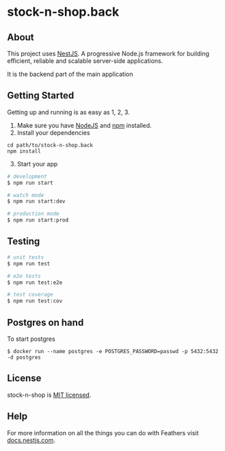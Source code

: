 # stock-n-shop.back

>

## About

This project uses [NestJS](https://nestjs.com). A progressive Node.js framework for building efficient, reliable and scalable server-side applications.

It is the backend part of the main application

## Getting Started

Getting up and running is as easy as 1, 2, 3.

1. Make sure you have [NodeJS](https://nodejs.org/) and [npm](https://www.npmjs.com/) installed.
2. Install your dependencies

```
cd path/to/stock-n-shop.back
npm install
```

3. Start your app

```bash
# development
$ npm run start

# watch mode
$ npm run start:dev

# production mode
$ npm run start:prod
```

## Testing

```bash
# unit tests
$ npm run test

# e2e tests
$ npm run test:e2e

# test coverage
$ npm run test:cov
```

## Postgres on hand

To start postgres

```
$ docker run --name postgres -e POSTGRES_PASSWORD=passwd -p 5432:5432 -d postgres
```

<!-- ## Support

Nest is an MIT-licensed open source project. It can grow thanks to the sponsors and support by the amazing backers. If you'd like to join them, please [read more here](https://docs.nestjs.com/support). -->

## License

stock-n-shop is [MIT licensed](LICENSE).

## Help

For more information on all the things you can do with Feathers visit [docs.nestjs.com](https://docs.nestjs.com).
